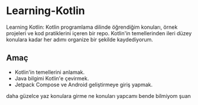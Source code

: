 # Learning-Kotlin
Learning Kotlin: Kotlin programlama dilinde öğrendiğim konuları, örnek projeleri ve kod pratiklerini içeren bir repo. Kotlin'in temellerinden ileri düzey konulara kadar her adımı organize bir şekilde kaydediyorum.

## Amaç
- Kotlin'in temellerini anlamak.
- Java bilgimi Kotlin'e çevirmek.
- Jetpack Compose ve Android geliştirmeye giriş yapmak.

daha güzelce yaz konulara girme ne konuları yapcamı bende bilmiyom şuan
